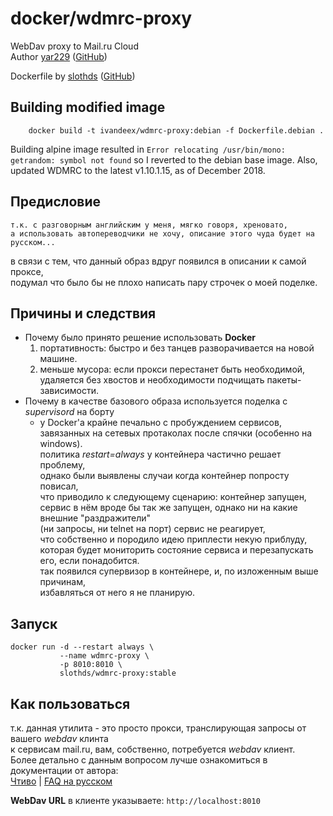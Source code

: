 # docker/wdmrc-proxy

WebDav proxy to Mail.ru Cloud  
Author [yar229](https://github.com/yar229) ([GitHub](https://github.com/yar229/WebDavMailRuCloud))

Dockerfile by [slothds](https://github.com/slothds) ([GitHub](https://github.com/slothds/wdmrc-proxy))

## Building modified image

```
    docker build -t ivandeex/wdmrc-proxy:debian -f Dockerfile.debian .
```

Building alpine image resulted in ``Error relocating /usr/bin/mono: getrandom: symbol not found``
so I reverted to the debian base image.
Also, updated WDMRC to the latest v1.10.1.15, as of December 2018.

## Предисловие

```text
т.к. с разговорным английским у меня, мягко говоря, хреновато,
а использовать автопереводчики не хочу, описание этого чуда будет на русском...
```

в связи с тем, что данный образ вдруг появился в описании к самой проксе,  
подумал что было бы не плохо написать пару строчек о моей поделке.

## Причины и следствия

* Почему было принято решение использовать **Docker**
  1. портативность: быстро и без танцев разворачивается на новой машине.
  2. меньше мусора: если прокси перестанет быть необходимой,  
     удаляется без хвостов и необходимости подчищать пакеты-зависимости.
* Почему в качестве базового образа используется поделка с _supervisord_ на борту
  * у Docker'а крайне печально с пробуждением сервисов,  
    завязанных на сетевых протаколах после спячки (особенно на windows).  
    политика _restart=always_ у контейнера частично решает проблему,  
    однако были выявлены случаи когда контейнер попросту повисал,  
    что приводило к следующему сценарию: контейнер запущен,  
    сервис в нём вроде бы так же запущен, однако ни на какие внешние "раздражители"  
    (ни запросы, ни telnet на порт) сервис не реагирует,  
    что собственно и породило идею приплести некую приблуду,  
    которая будет мониторить состояние сервиса и перезапускать его, если понадобится.  
    так появился супервизор в контейнере, и, по изложенным выше причинам,  
    избавляться от него я не планирую.

## Запуск

```text
docker run -d --restart always \
           --name wdmrc-proxy \
           -p 8010:8010 \
           slothds/wdmrc-proxy:stable
```

## Как пользоваться

т.к. данная утилита - это просто прокси, транслирующая запросы от вашего _webdav_ клинта  
к сервисам mail.ru, вам, собственно, потребуется _webdav_ клиент.  
Более детально с данным вопросом лучше ознакомиться в документации от автора:  
[Чтиво](https://github.com/yar229/WebDavMailRuCloud/blob/master/readme.md) | [FAQ на русском](https://gist.github.com/yar229/4b702af114503546be1fe221bb098f27)  
  
**WebDav URL** в клиенте указываете: `http://localhost:8010`

